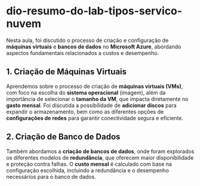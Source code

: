 # dio-resumo-do-lab-tipos-servico-nuvem

Nesta aula, foi discutido o processo de criação e configuração de **máquinas virtuais** e **bancos de dados** no **Microsoft Azure**, abordando aspectos fundamentais relacionados a custos e desempenho.

## 1. Criação de Máquinas Virtuais
Aprendemos sobre o processo de criação de **máquinas virtuais (VMs)**, com foco na escolha do **sistema operacional** (imagem), além da importância de selecionar o **tamanho da VM**, que impacta diretamente no **gasto mensal**. Foi discutida a possibilidade de **adicionar discos** para expandir o armazenamento, bem como as diferentes opções de **configurações de redes** para garantir conectividade segura e eficiente.

## 2. Criação de Banco de Dados
Também abordamos a **criação de bancos de dados**, onde foram explorados os diferentes modelos de **redundância**, que oferecem maior disponibilidade e proteção contra falhas. O **custo mensal** é calculado com base na configuração escolhida, incluindo a redundância e o desempenho necessários para o banco de dados.

